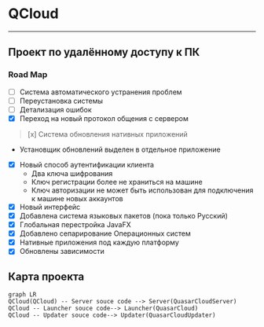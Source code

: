 # QCloud
****
## Проект по удалённому доступу к ПК

### Road Map
- [ ] Система автоматического устранения проблем
- [ ] Переустановка системы
- [ ] Детализация ошибок
- [x] Переход на новый протокол общения с сервером
> [x] Система обновления нативных приложений
  - Установщик обновлений выделен в отдельное приложение
- [x] Новый способ аутентификации клиента
  - Два ключа шифрования
  - Ключ регистрации более не храниться на машине
  - Ключ авторизации не может быть использован для подключения к машине новых аккаунтов
- [x] Новый интерфейс
- [x] Добавлена система языковых пакетов (пока только Русский)
- [x] Глобальная перестройка JavaFX
- [x] Добавлено сепарирование Операционных систем
- [x] Нативные приложения под каждую платформу
- [x] Обновлены зависимости

## Карта проекта
```mermaid
graph LR
QCloud(QCloud) -- Server souce code --> Server(QuasarCloudServer)
QCloud -- Launcher souce code--> Launcher(QuasarCloud)
QCloud -- Updater souce code--> Updater(QuasarCloudUpdater)
```
